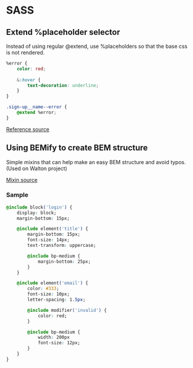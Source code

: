 # SASS

## Extend %placeholder selector

Instead of using regular @extend, use %placeholders so that the base css is not rendered.

```css
%error {
    color: red;
    
    &:hover {
        text-decoration: underline;
    }
}

.sign-up__name--error {
    @extend %error;
}
```
[Reference source](http://thesassway.com/intermediate/understanding-placeholder-selectors)

## Using BEMify to create BEM structure

Simple mixins that can help make an easy BEM structure and avoid typos. (Used on Walton project)

[Mixin source](https://gtihub.com/franzheidl/bemify)

### Sample

```css
@include block('login') {
    display: block;
    margin-bottom: 15px;

    @include element('title') {
        margin-bottom: 15px;
        font-size: 14px;
        text-transform: uppercase;

        @include bp-medium {
            margin-bottom: 25px;
        }
    }

    @include element('email') {
        color: #333;
        font-size: 10px;
        letter-spacing: 1.5px;

        @include modifier('invalid') {
            color: red;
        }

        @include bp-medium {
            width: 200px
            font-size: 12px;
        }
    }
}
```
